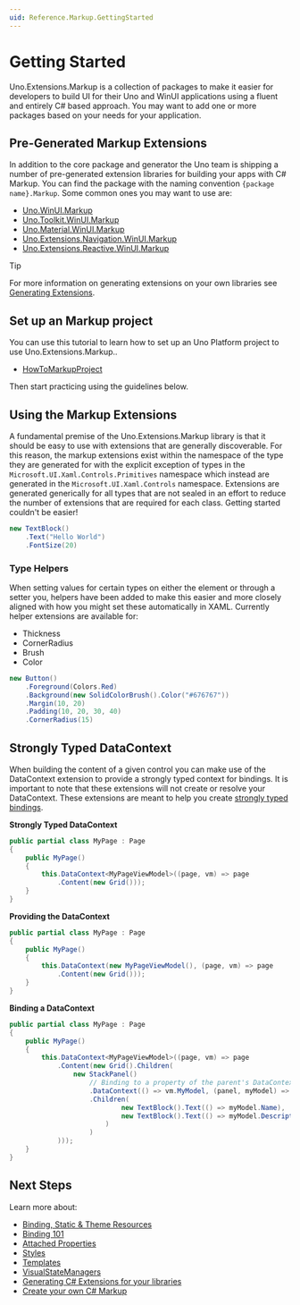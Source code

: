 ```yaml
---
uid: Reference.Markup.GettingStarted
---
```

# Getting Started

Uno.Extensions.Markup is a collection of packages to make it easier for developers to build UI for their Uno and WinUI applications using a fluent and entirely C# based approach. You may want to add one or more packages based on your needs for your application.

## Pre-Generated Markup Extensions

In addition to the core package and generator the Uno team is shipping a number of pre-generated extension libraries for building your apps with C# Markup. You can find the package with the naming convention `{package name}.Markup`. Some common ones you may want to use are:

- [Uno.WinUI.Markup](https://www.nuget.org/packages/Uno.WinUI.Markup)
- [Uno.Toolkit.WinUI.Markup](https://www.nuget.org/packages/Uno.Toolkit.WinUI.Markup)
- [Uno.Material.WinUI.Markup](https://www.nuget.org/packages/Uno.Material.WinUI.Markup)
- [Uno.Extensions.Navigation.WinUI.Markup](https://www.nuget.org/packages/Uno.Extensions.Navigation.WinUI.Markup)
- [Uno.Extensions.Reactive.WinUI.Markup](https://www.nuget.org/packages/Uno.Extensions.Reactive.WinUI.Markup)

> [!TIP]
> For more information on generating extensions on your own libraries see [Generating Extensions](xref:Reference.Markup.GeneratingExtensions).

## Set up an Markup project

You can use this tutorial to learn how to set up an Uno Platform project to use Uno.Extensions.Markup..

- [HowToMarkupProject](xref:Reference.Markup.HowToMarkupProject)

Then start practicing using the guidelines below.

## Using the Markup Extensions

A fundamental premise of the Uno.Extensions.Markup library is that it should be easy to use with extensions that are generally discoverable. For this reason, the markup extensions exist within the namespace of the type they are generated for with the explicit exception of types in the `Microsoft.UI.Xaml.Controls.Primitives` namespace which instead are generated in the `Microsoft.UI.Xaml.Controls` namespace. Extensions are generated generically for all types that are not sealed in an effort to reduce the number of extensions that are required for each class. Getting started couldn't be easier!

```cs
new TextBlock()
	.Text("Hello World")
	.FontSize(20)
```

### Type Helpers

When setting values for certain types on either the element or through a setter you, helpers have been added to make this easier and more closely aligned with how you might set these automatically in XAML. Currently helper extensions are available for:

- Thickness
- CornerRadius
- Brush
- Color

```cs
new Button()
	.Foreground(Colors.Red)
	.Background(new SolidColorBrush().Color("#676767"))
	.Margin(10, 20)
	.Padding(10, 20, 30, 40)
	.CornerRadius(15)
```

## Strongly Typed DataContext

When building the content of a given control you can make use of the DataContext extension to provide a strongly typed context for bindings. It is important to note that these extensions will not create or resolve your DataContext. These extensions are meant to help you create [strongly typed bindings](xref:Reference.Markup.DependencyPropertyBuilder).

**Strongly Typed DataContext**
```cs
public partial class MyPage : Page
{
	public MyPage()
	{
		this.DataContext<MyPageViewModel>((page, vm) => page
			.Content(new Grid()));
	}
}
```

**Providing the DataContext**
```cs
public partial class MyPage : Page
{
	public MyPage()
	{
		this.DataContext(new MyPageViewModel(), (page, vm) => page
			.Content(new Grid()));
	}
}
```

**Binding a DataContext**
```cs
public partial class MyPage : Page
{
	public MyPage()
	{
		this.DataContext<MyPageViewModel>((page, vm) => page
			.Content(new Grid().Children(
				new StackPanel()
					// Binding to a property of the parent's DataContext
					.DataContext(() => vm.MyModel, (panel, myModel) => panel
					.Children(
							new TextBlock().Text(() => myModel.Name),
							new TextBlock().Text(() => myModel.Description)
						)
					)
			)));
	}
}
```

## Next Steps

Learn more about:

- [Binding, Static & Theme Resources](xref:Reference.Markup.DependencyPropertyBuilder)
- [Binding 101](xref:Reference.Markup.Binding101)
- [Attached Properties](xref:Reference.Markup.AttachedProperties)
- [Styles](xref:Reference.Markup.Styles)
- [Templates](xref:Reference.Markup.Templates)
- [VisualStateManagers](xref:Reference.Markup.VisualStateManager)
- [Generating C# Extensions for your libraries](xref:Reference.Markup.GeneratingExtensions)
- [Create your own C# Markup](xref:Reference.Markup.HowToCreateMarkupProject)
